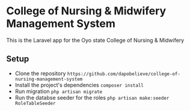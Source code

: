 # College of Nursing & Midwifery Management System

This is the Laravel app for the Oyo state College of Nursing & Midwifery

## Setup
- Clone the repository
`https://github.com/dapobelieve/college-of-nursing-management-system`
- Install the project's dependencies
`composer install`
- Run migration
`php artisan migrate`
- Run the databse seeder for the roles
`php artisan make:seeder RoleTableSeeder`
